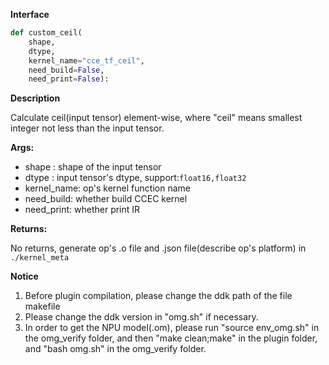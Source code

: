 ﻿**Interface**

```python
def custom_ceil(
    shape, 
    dtype, 
    kernel_name="cce_tf_ceil", 
    need_build=False, 
    need_print=False):
```

**Description**

Calculate ceil(input tensor) element-wise, where "ceil" means smallest integer not less than the input tensor.

**Args:**

- shape : shape of the input tensor
- dtype : input tensor's dtype, support:`float16,float32`
- kernel_name: op's kernel function name
- need_build: whether build CCEC kernel
- need_print: whether print IR

**Returns:**

No returns, generate op's .o file and .json file(describe op's platform) in `./kernel_meta`

**Notice**

1. Before plugin compilation, please change the ddk path of the file makefile
2. Please change the ddk version in "omg.sh" if necessary.
3. In order to get the NPU model(.om), please run "source env_omg.sh"  in the omg_verify folder, and then "make clean;make" in the plugin folder,  and "bash omg.sh" in the omg_verify folder.

